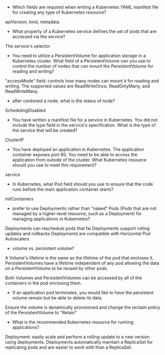 

- Which fields are required when writing a Kubernetes YAML manifest file for creating any type of Kubernetes resource?

apiVersion, kind, metadata


- What property of a Kubernetes service defines the set of pods that are accessed via the service?

The service's selector

- You need to utilize a PersistentVolume for application storage in a Kubernetes cluster. What field of a PersistentVolume can you use to control the number of nodes that can mount the PersistentVolume for reading and writing?

"accessMode" field: controls how many nodes can mount it for reading and writing. The supported values are ReadWriteOnce, ReadOnlyMany, and ReadWriteMany.

- after cordoned a node, what is the status of node?

SchedulingDisabled

- You have written a manifest file for a service in Kubernetes. You did not include the type field in the service's specification. What is the type of the service that will be created?

ClusterIP

- You have deployed an application in Kubernetes. The application container exposes port 80. You need to be able to access the application from outside of the cluster. What Kubernetes resource should you use to meet this requirement?

service

- In Kubernetes, what Pod field should you use to ensure that the code runs before the main application container starts?

initContainers

-  prefer to use Deployments rather than "naked" Pods (Pods that are not managed by a higher-level resource, such as a Deployment) for managing applications in Kubernetes? 

Deployments can reschedule pods that fai
Deployments support rolling updates and rollbacks
Deployments are compatible with Horizontal Pod Autoscalers

- volume vs. persistent volume?

A Volume's lifetime is the same as the lifetime of the pod that encloses it. PersistentVolumes have a lifetime independent of any pod allowing the data on a PersistentVolume to be reused by other pods.

Both Volumes and PersistentVolumes can be accessed by all of the containers in the pod enclosing them.

- If an application pod terminates, you would like to have the persistent volume remain but be able to delete its data. 

Ensure the volume is dynamically provisioned and change the reclaim policy of the PersistentVolume to "Retain"

- What is the recommended Kubernetes resource for running applications?

Deployment: easily scale and perform a rolling update to a new version using deployments. Deployments automatically maintain a ReplicaSet for replicating pods and are easier to work with than a ReplicaSet. 





